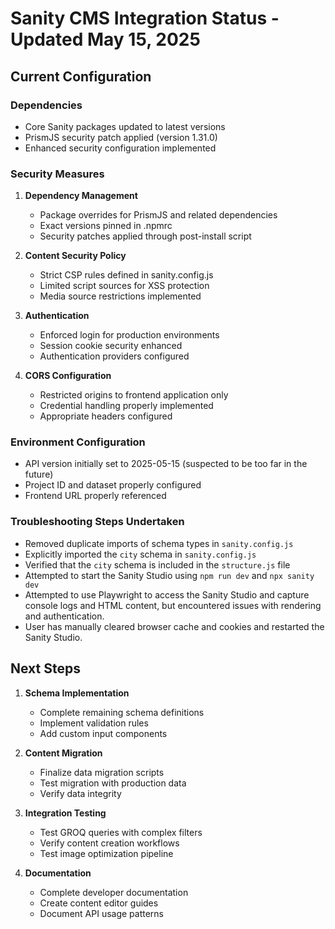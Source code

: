 # Sanity CMS Integration Status - Updated May 15, 2025

## Current Configuration

### Dependencies
- Core Sanity packages updated to latest versions
- PrismJS security patch applied (version 1.31.0)
- Enhanced security configuration implemented

### Security Measures
1. **Dependency Management**
   - Package overrides for PrismJS and related dependencies
   - Exact versions pinned in .npmrc
   - Security patches applied through post-install script

2. **Content Security Policy**
   - Strict CSP rules defined in sanity.config.js
   - Limited script sources for XSS protection
   - Media source restrictions implemented

3. **Authentication**
   - Enforced login for production environments
   - Session cookie security enhanced
   - Authentication providers configured

4. **CORS Configuration**
   - Restricted origins to frontend application only
   - Credential handling properly implemented
   - Appropriate headers configured

### Environment Configuration
- API version initially set to 2025-05-15 (suspected to be too far in the future)
- Project ID and dataset properly configured
- Frontend URL properly referenced

### Troubleshooting Steps Undertaken
- Removed duplicate imports of schema types in `sanity.config.js`
- Explicitly imported the `city` schema in `sanity.config.js`
- Verified that the `city` schema is included in the `structure.js` file
- Attempted to start the Sanity Studio using `npm run dev` and `npx sanity dev`
- Attempted to use Playwright to access the Sanity Studio and capture console logs and HTML content, but encountered issues with rendering and authentication.
- User has manually cleared browser cache and cookies and restarted the Sanity Studio.

## Next Steps

1. **Schema Implementation**
   - Complete remaining schema definitions
   - Implement validation rules
   - Add custom input components

2. **Content Migration**
   - Finalize data migration scripts
   - Test migration with production data
   - Verify data integrity

3. **Integration Testing**
   - Test GROQ queries with complex filters
   - Verify content creation workflows
   - Test image optimization pipeline

4. **Documentation**
   - Complete developer documentation
   - Create content editor guides
   - Document API usage patterns
